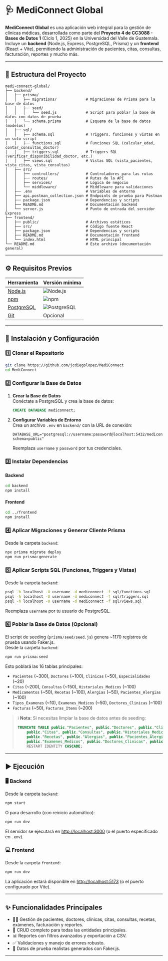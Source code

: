 # 🩺 MediConnect Global

**MediConnect Global** es una aplicación web integral para la gestión de clínicas médicas, desarrollada como parte del **Proyecto 4 de CC3088 - Bases de Datos 1** (Ciclo 1, 2025) en la Universidad del Valle de Guatemala.  
Incluye un **backend** (Node.js, Express, PostgreSQL, Prisma) y un **frontend** (React + Vite), permitiendo la administración de pacientes, citas, consultas, facturación, reportes y mucho más.

---

## 📁 Estructura del Proyecto

```
medi-connect-global/
├── backend/
│   ├── prisma/
│   │   ├── migrations/             # Migraciones de Prisma para la base de datos
│   │   ├── seed/
│   │   │   └── seed.js             # Script para poblar la base de datos con datos de prueba
│   │   └── schema.prisma           # Esquema de la base de datos (modelos)
│   ├── sql/
│   │   ├── schema.sql              # Triggers, funciones y vistas en un solo script
│   │   ├── functions.sql           # Funciones SQL (calcular_edad, contar_consultas_doctor)
│   │   ├── triggers.sql            # Triggers SQL (verificar_disponibilidad_doctor, etc.)
│   │   ├── views.sql               # Vistas SQL (vista_pacientes, vista_citas, vista_consultas)
│   ├── src/
│   │   ├── controllers/            # Controladores para las rutas
│   │   ├── routes/                 # Rutas de la API 
│   │   ├── services/               # Lógica de negocio
│   │   └── middleware/             # Middleware para validaciones 
│   ├── .env                        # Variables de entorno 
│   ├── api.postman_collection.json # Endpoints de prueba para Postman
│   ├── package.json                # Dependencias y scripts
│   ├── README.md                   # Documentación backend
│   └── server.js                   # Punto de entrada del servidor Express
├── frontend/
│   ├── public/                     # Archivos estáticos
│   ├── src/                        # Código fuente React
│   ├── package.json                # Dependencias y scripts
│   ├── README.md                   # Documentación frontend
│   └── index.html                  # HTML principal
└── README.md                       # Este archivo (documentación general)
```

---

## ⚙️ Requisitos Previos

| Herramienta    | Versión mínima |
| -------------- | -------------- |
| [Node.js](https://nodejs.org/)   | ![Node.js](https://img.shields.io/badge/Node.js-22.11.0+-green) |
| [npm](https://www.npmjs.com/)    | ![npm](https://img.shields.io/badge/npm-10+-blue) |
| [PostgreSQL](https://www.postgresql.org/) | ![PostgreSQL](https://img.shields.io/badge/PostgreSQL-14+-blueviolet) |
| [Git](https://git-scm.com/)      | Opcional      |

---

## 🚀 Instalación y Configuración

### 1️⃣ Clonar el Repositorio

```bash
git clone https://github.com/jcdiegolopez/MediConnect
cd MediConnect
```

### 2️⃣ Configurar la Base de Datos

1. **Crear la Base de Datos**  
   Conéctate a PostgreSQL y crea la base de datos:
   ```sql
   CREATE DATABASE mediconnect;
   ```

2. **Configurar Variables de Entorno**  
   Crea un archivo `.env` en `backend/` con la URL de conexión:
   ```
   DATABASE_URL="postgresql://username:password@localhost:5432/mediconnect?schema=public"
   ```
   Reemplaza `username` y `password` por tus credenciales.

### 3️⃣ Instalar Dependencias

#### Backend

```bash
cd backend
npm install
```

#### Frontend

```bash
cd ../frontend
npm install
```

### 4️⃣ Aplicar Migraciones y Generar Cliente Prisma

Desde la carpeta `backend`:

```bash
npx prisma migrate deploy
npm run prisma:generate
```

### 5️⃣ Aplicar Scripts SQL (Funciones, Triggers y Vistas)

Desde la carpeta `backend`:

```bash
psql -h localhost -U username -d mediconnect -f sql/functions.sql
psql -h localhost -U username -d mediconnect -f sql/triggers.sql
psql -h localhost -U username -d mediconnect -f sql/views.sql
```
Reemplaza `username` por tu usuario de PostgreSQL.

### 6️⃣ Poblar la Base de Datos (Opcional)

El script de seeding (`prisma/seed/seed.js`) genera ~1170 registros de prueba usando Faker.js.  
Desde la carpeta `backend`:

```bash
npm run prisma:seed
```

Esto poblará las 16 tablas principales:
- `Pacientes` (~300), `Doctores` (~100), `Clinicas` (~50), `Especialidades` (~20)
- `Citas` (~200), `Consultas` (~150), `Historiales_Medicos` (~100)
- `Medicamentos` (~50), `Recetas` (~100), `Alergias` (~50), `Pacientes_Alergias` (~100)
- `Tipos_Examenes` (~10), `Examenes_Medicos` (~50), `Doctores_Clinicas` (~100)
- `Facturas` (~50), `Facturas_Items` (~200)

> ℹ️ **Nota:** Si necesitas limpiar la base de datos antes de seeding:
> ```sql
> TRUNCATE TABLE public."Pacientes", public."Doctores", public."Clinicas", public."Especialidades",
>     public."Citas", public."Consultas", public."Historiales_Medicos", public."Medicamentos",
>     public."Recetas", public."Alergias", public."Pacientes_Alergias", public."Tipos_Examenes",
>     public."Examenes_Medicos", public."Doctores_Clinicas", public."Facturas", public."Facturas_Items"
>     RESTART IDENTITY CASCADE;
> ```

---

## ▶️ Ejecución

### 🖥️ Backend

Desde la carpeta `backend`:

```bash
npm start
```
O para desarrollo (con reinicio automático):

```bash
npm run dev
```

El servidor se ejecutará en [http://localhost:3000](http://localhost:3000) (o el puerto especificado en `.env`).

### 💻 Frontend

Desde la carpeta `frontend`:

```bash
npm run dev
```

La aplicación estará disponible en [http://localhost:5173](http://localhost:5173) (o el puerto configurado por Vite).

---

## ✨ Funcionalidades Principales

- 👨‍⚕️ Gestión de pacientes, doctores, clínicas, citas, consultas, recetas, exámenes, facturación y reportes.
- 📝 CRUD completo para todas las entidades principales.
- 📊 Reportes con filtros avanzados y exportación a CSV.
- ✅ Validaciones y manejo de errores robusto.
- 🧪 Datos de prueba realistas generados con Faker.js.

---
